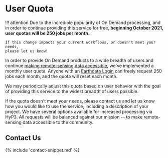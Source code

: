 # User Quota

!!! attention
    Due to the incredible popularity of On Demand processing, and in order to
    continue providing this service for free, **beginning October 2021, user quotas
    will be 250 jobs per month.**

    If this change impacts your current workflows, or doesn't meet your needs,
    please let us know!


In order to provide On Demand products to a wide breadth of users and continue
[making remote-sensing data accessible](https://asf.alaska.edu/about-asf/),
we've implemented a monthly user quota. Anyone with an [Earthdata Login](https://urs.earthdata.nasa.gov/home)
can freely request 250 jobs each month, and the quota will reset each month.

We may periodically adjust this quota based on user behavior with the goal of
providing this service to the widest breadth of users possible.

If the quota doesn't meet your needs, please contact us and let us know how you
would like to use the service, including a description of your project. We have
several options available for increased processing via HyP3. All requests will
be balanced against our mission -- to make remote-sensing data accessible
to the community.

## Contact Us

{% include 'contact-snippet.md' %}
